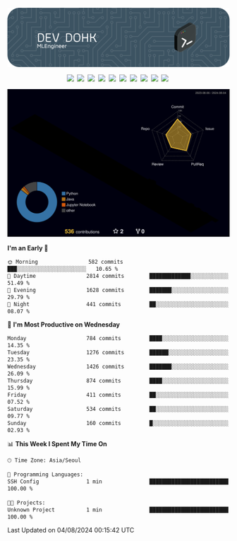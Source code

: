 ![Header](./github-header-image.png)

<div align="center">
  <img src="https://ziadoua.github.io/m3-Markdown-Badges/badges/FastAPI/fastapi1.svg" />&nbsp
  <img src="https://ziadoua.github.io/m3-Markdown-Badges/badges/Git/git1.svg" />&nbsp
  <img src="https://ziadoua.github.io/m3-Markdown-Badges/badges/LeetCode/leetcode1.svg" />&nbsp
  <img src="https://ziadoua.github.io/m3-Markdown-Badges/badges/LinkedIn/linkedin2.svg" />&nbsp
  <img src="https://ziadoua.github.io/m3-Markdown-Badges/badges/Linux/linux2.svg" />&nbsp
  <img src="https://ziadoua.github.io/m3-Markdown-Badges/badges/macOS/macos1.svg" />&nbsp
  <img src="https://ziadoua.github.io/m3-Markdown-Badges/badges/PostgreSQL/postgresql3.svg" />&nbsp
  <img src="https://ziadoua.github.io/m3-Markdown-Badges/badges/Python/python3.svg" />&nbsp
  <img src="https://ziadoua.github.io/m3-Markdown-Badges/badges/PyCharm/pycharm1.svg" />&nbsp
  <img src="https://ziadoua.github.io/m3-Markdown-Badges/badges/VisualStudio/visualstudio3.svg" />&nbsp
</div>

![](./profile-3d-contrib/profile-night-rainbow.svg)

<!--START_SECTION:waka-->
**I'm an Early 🐤** 

```text
🌞 Morning                582 commits         ███░░░░░░░░░░░░░░░░░░░░░░   10.65 % 
🌆 Daytime                2814 commits        █████████████░░░░░░░░░░░░   51.49 % 
🌃 Evening                1628 commits        ███████░░░░░░░░░░░░░░░░░░   29.79 % 
🌙 Night                  441 commits         ██░░░░░░░░░░░░░░░░░░░░░░░   08.07 % 
```
📅 **I'm Most Productive on Wednesday** 

```text
Monday                   784 commits         ████░░░░░░░░░░░░░░░░░░░░░   14.35 % 
Tuesday                  1276 commits        ██████░░░░░░░░░░░░░░░░░░░   23.35 % 
Wednesday                1426 commits        ███████░░░░░░░░░░░░░░░░░░   26.09 % 
Thursday                 874 commits         ████░░░░░░░░░░░░░░░░░░░░░   15.99 % 
Friday                   411 commits         ██░░░░░░░░░░░░░░░░░░░░░░░   07.52 % 
Saturday                 534 commits         ██░░░░░░░░░░░░░░░░░░░░░░░   09.77 % 
Sunday                   160 commits         █░░░░░░░░░░░░░░░░░░░░░░░░   02.93 % 
```


📊 **This Week I Spent My Time On** 

```text
🕑︎ Time Zone: Asia/Seoul

💬 Programming Languages: 
SSH Config               1 min               █████████████████████████   100.00 % 

🐱‍💻 Projects: 
Unknown Project          1 min               █████████████████████████   100.00 % 
```


 Last Updated on 04/08/2024 00:15:42 UTC
<!--END_SECTION:waka-->




